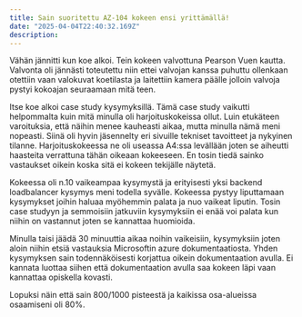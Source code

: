 ```yaml
---
title: Sain suoritettu AZ-104 kokeen ensi yrittämällä!
date: "2025-04-04T22:40:32.169Z"
description: 
---
```


Vähän jännitti kun koe alkoi. Tein kokeen valvottuna Pearson Vuen kautta. Valvonta oli jännästi toteutettu niin ettei valvojan kanssa puhuttu ollenkaan otettiin vaan valokuvat
koetilasta ja laitettiin kamera päälle jolloin valvoja pystyi kokoajan seuraamaan mitä teen. 

Itse koe alkoi case study kysymyksillä. Tämä case study vaikutti helpommalta kuin mitä minulla oli harjoituskokeissa ollut. Luin etukäteen varoituksia, että näihin menee
kauheasti aikaa, mutta minulla nämä meni nopeasti. Siinä oli hyvin jäsennelty eri sivuille tekniset tavoitteet ja nykyinen tilanne. Harjoituskokeessa ne oli useassa A4:ssa levällään joten se aiheutti haasteita verrattuna tähän oikeaan kokeeseen. En tosin tiedä sainko vastaukset oikein koska sitä ei kokeen tekijälle näytetä.

Kokeessa oli n.10 vaikeampaa kysymystä ja erityisesti yksi backend loadbalancer kysymys meni todella syvälle. Kokeessa pystyy liputtamaan kysymykset joihin haluaa myöhemmin palata ja nuo vaikeat liputin. Tosin case studyyn ja semmoisiin jatkuviin kysymyksiin ei enää voi palata kun niihin on vastannut joten se kannattaa huomioida.

Minulla taisi jäädä 30 minuuttia aikaa noihin vaikeisiin, kysymyksiin joten aloin niihin etsiä vastauksia Microsoftin azure dokumentaatiosta. Yhden kysymyksen sain todennäköisesti korjattua oikein dokumentaation avulla. Ei kannata luottaa siihen että dokumentaation avulla saa kokeen läpi vaan kannattaa opiskella kovasti.

Lopuksi näin että sain 800/1000 pisteestä ja kaikissa osa-alueissa osaamiseni oli 80%.
